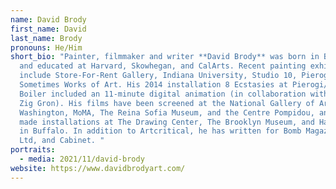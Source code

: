 ```yaml
---
name: David Brody
first_name: David
last_name: Brody
pronouns: He/Him
short_bio: "Painter, filmmaker and writer **David Brody** was born in Brooklyn
  and educated at Harvard, Skowhegan, and CalArts. Recent painting exhibitions
  include Store-For-Rent Gallery, Indiana University, Studio 10, Pierogi, and
  Sometimes Works of Art. His 2014 installation 8 Ecstasies at Pierogi/The
  Boiler included an 11-minute digital animation (in collaboration with composer
  Zig Gron). His films have been screened at the National Gallery of Art in
  Washington, MoMA, The Reina Sofia Museum, and the Centre Pompidou, and he has
  made installations at The Drawing Center, The Brooklyn Museum, and Hallwalls
  in Buffalo. In addition to Artcritical, he has written for Bomb Magazine, Art
  Ltd, and Cabinet. "
portraits:
  - media: 2021/11/david-brody
website: https://www.davidbrodyart.com/
---
```

